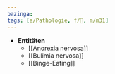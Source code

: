 ```yaml
---
bazinga: 
tags: [a/Pathologie, f/💭, m/m31]
---
```

- **Entitäten**
	- [[Anorexia nervosa]]
	- [[Bulimia nervosa]]
	- [[Binge-Eating]]